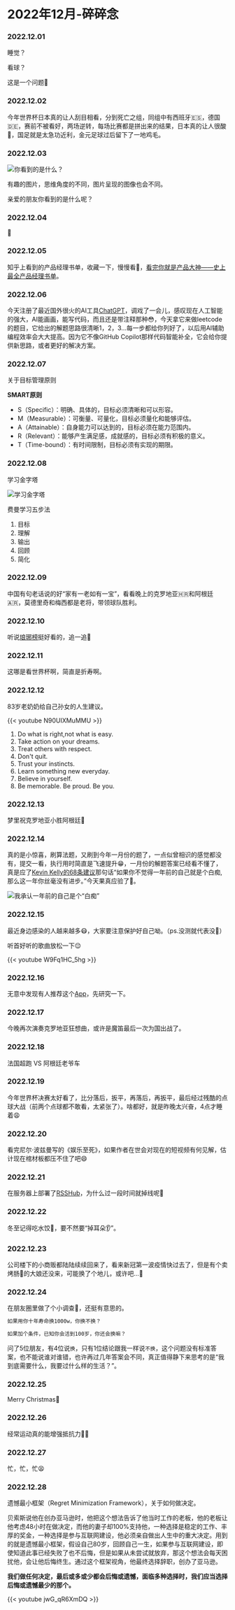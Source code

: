 # 2022年12月-碎碎念


### 2022.12.01
睡觉？

看球？

这是一个问题🤔

### 2022.12.02
今年世界杯日本真的让人刮目相看，分到死亡之组，同组中有西班牙🇪🇸，德国🇩🇪，赛前不被看好，两场逆转，每场比赛都是拼出来的结果，日本真的让人很酸🍋，国足就是太急功近利，金元足球过后留下了一地鸡毛。

### 2022.12.03

![你看到的是什么？](https://miasanmia.oss-cn-beijing.aliyuncs.com/picture/2022/12/04/251fc021b7000487cd21e0e19154b58f.jpeg)

有趣的图片，思维角度的不同，图片呈现的图像也会不同。

亲爱的朋友你看到的是什么呢？

### 2022.12.04
🥶

### 2022.12.05
知乎上看到的产品经理书单，收藏一下，慢慢看👀，[看完你就是产品大神——史上最全产品经理书单](https://zhuanlan.zhihu.com/p/80916231)。

### 2022.12.06
今天注册了最近国外很火的AI工具[ChatGPT](https://openai.com/blog/chatgpt/)，调戏了一会儿，感叹现在人工智能的强大，AI能画画，能写代码，而且还是带注释那种😳，今天拿它来做leetcode的题目，它给出的解题思路很清晰1，2，3...每一步都给你列好了，以后用AI辅助编程效率会大大提高。因为它不像GitHub Copilot那样代码智能补全，它会给你提供新思路，或者更好的解决方案。

### 2022.12.07
关于目标管理原则

**SMART原则**
- S（Specific）：明确、具体的，目标必须清晰和可以形容。
- M（Measurable）：可衡量、可量化，目标必须量化和能够评估。
- A（Attainable）：自身能力可以达到的，目标必须在能力范围内。
- R（Relevant）：能够产生满足感，成就感的，目标必须有积极的意义。
- T（Time-bound）：有时间限制，目标必须有实现的期限。

### 2022.12.08
学习金字塔

![学习金字塔](https://miasanmia.oss-cn-beijing.aliyuncs.com/picture/2022/12/11/08e75d630e013fdc678d80c850cfc1ca.png)

费曼学习五步法
1. 目标
2. 理解
3. 输出
4. 回顾
5. 简化


### 2022.12.09
中国有句老话说的好“家有一老如有一宝”，看看晚上的克罗地亚🇭🇷和阿根廷🇦🇷，莫德里奇和梅西都是老将，带领球队胜利。

### 2022.12.10
听说[琅琊榜](https://www.czspp.com/v_play/bXZfNzU4OC1ubV8y.html)挺好看的，追一追🤨

### 2022.12.11
这哪是看世界杯啊，简直是折寿啊。

### 2022.12.12
83岁老奶奶给自己孙女的人生建议。

{{< youtube N90UIXMuMMU >}}

1. Do what is right,not what is easy.
2. Take action on your dreams.
3. Treat others with respect.
4. Don't quit.
5. Trust your instincts.
6. Learn something new everyday.
7. Believe in yourself.
8. Be memorable. Be proud. Be you.

### 2022.12.13
梦里祝克罗地亚小胜阿根廷🙏

### 2022.12.14
真的是小惊喜，刷算法题，又刷到今年一月份的题了，一点似曾相识的感觉都没有，提交一看，执行用时简直是飞速提升😁，一月份的解题答案已经看不懂了，真是应了[Kevin Kelly的68条建议](https://miasanmia.cc/kevin-kelly-68-bits-of-advice/)那句话“如果你不觉得一年前的自己就是个白痴,那么这一年你丝毫没有进步。”今天果真应验了🤣。

![我承认一年前的自己是个“白痴”](https://miasanmia.oss-cn-beijing.aliyuncs.com/picture/2022/12/14/20221214172348.png)

### 2022.12.15
最近身边感染的人越来越多😷，大家要注意保护好自己呦。（ps.没测就代表没🐑）

听首好听的歌曲放松一下😌

{{< youtube W9Fq1HC_5hg >}}

### 2022.12.16
无意中发现有人推荐这个[App](https://readwise.io/read)，先研究一下。

### 2022.12.17
今晚再次演奏克罗地亚狂想曲，或许是魔笛最后一次为国出战了。

### 2022.12.18
法国超跑 VS 阿根廷老爷车

### 2022.12.19
今年世界杯决赛太好看了，比分落后，扳平，再落后，再扳平，最后经过残酷的点球大战（前两个点球都不敢看，太紧张了）。啥都好，就是昨晚太兴奋，4点才睡着😩

### 2022.12.20
看完尼尔·波兹曼写的《娱乐至死》，如果作者在世会对现在的短视频有何见解，估计现在棺材板都压不住了吧😄

### 2022.12.21
在服务器上部署了[RSSHub](https://docs.rsshub.app/)，为什么过一段时间就掉线呢🤔

### 2022.12.22
冬至记得吃水饺🥟，要不然要“掉耳朵👂”。

### 2022.12.23
公司楼下的小商贩都陆陆续续回来了，看来新冠第一波疫情快过去了，但是有个卖烤肠🌭的大娘还没来，可能换了个地儿，或许吧...🙂

### 2022.12.24
在朋友圈里做了个小调查👀，还挺有意思的。

```md
如果用你十年寿命换1000w，你换不换？

如果加个条件，已知你会活到100岁，你还会换嘛？
```
问了5位朋友，有4位说`换`，只有1位结论跟我一样说`不换`，这个问题没有标准答案，也不能说谁对谁错，也许再过几年答案会不同，真正值得静下来思考的是“我到底需要什么，我要过什么样的生活？”。

### 2022.12.25
Merry Christmas🎅

### 2022.12.26
经常运动真的能增强抵抗力🏃‍♂️

### 2022.12.27
忙，忙，忙😫

### 2022.12.28
遗憾最小框架（Regret Minimization Framework），关于如何做决定。

贝索斯说他在创办亚马逊时，他把这个想法告诉了他当时工作的老板，他的老板让他考虑48小时在做决定，而他的妻子却100%支持他，一种选择是稳定的工作、丰厚的奖金，一种选择是参与互联网建设，他必须亲自做出人生中的重大决定。用到的就是遗憾最小框架，假设自己80岁，回顾自己一生，如果参与互联网建设，即使知道此事已经失败了也不后悔，但是如果从未尝试就放弃，那这个想法会每天困扰他，会让他后悔终生。通过这个框架视角，他最终选择辞职，创办了亚马逊。

**我们做任何决定，最后或多或少都会后悔或遗憾，面临多种选择时，我们应当选择后悔或遗憾最少的那个。**

{{< youtube jwG_qR6XmDQ >}}

